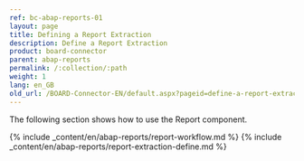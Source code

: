 ```yaml
---
ref: bc-abap-reports-01
layout: page
title: Defining a Report Extraction
description: Define a Report Extraction
product: board-connector
parent: abap-reports
permalink: /:collection/:path
weight: 1
lang: en_GB
old_url: /BOARD-Connector-EN/default.aspx?pageid=define-a-report-extraction
---
```

The following section shows how to use the Report component.

{% include _content/en/abap-reports/report-workflow.md %}
{% include _content/en/abap-reports/report-extraction-define.md %}